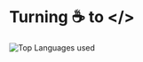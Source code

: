 # Turning ☕ to </> 

![Top Languages used](https://github-readme-stats.vercel.app/api/top-langs/?username=aditi-dsi&size_weight=0.5&count_weight=0.5&theme=transparent)



